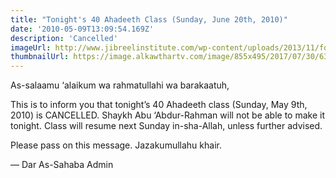 ```yaml
---
title: "Tonight's 40 Ahadeeth Class (Sunday, June 20th, 2010)"
date: '2010-05-09T13:09:54.169Z'
description: 'Cancelled'
imageUrl: http://www.jibreelinstitute.com/wp-content/uploads/2013/11/fortyHadithBannerPost.jpg
thumbnailUrl: https://image.alkawthartv.com/image/855x495/2017/07/30/636370141128110197.jpg
---
```


As-salaamu ‘alaikum wa rahmatullahi wa barakaatuh,

This is to inform you that tonight’s 40 Ahadeeth class (Sunday, May 9th, 2010) is CANCELLED. Shaykh Abu ‘Abdur-Rahman will not be able to make it tonight. Class will resume next Sunday in-sha-Allah, unless further advised.

Please pass on this message. Jazakumullahu khair.

—
Dar As-Sahaba Admin
